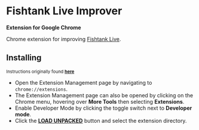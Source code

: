 # Fishtank Live Improver  
**Extension for Google Chrome**  

Chrome extension for improving [Fishtank Live](https://www.fishtank.live).  

## Installing  
<sup>Instructions originally found **[here](https://developer.chrome.com/extensions/getstarted)**</sup>  

 * Open the Extension Management page by navigating to `chrome://extensions`.  
  * The Extension Management page can also be opened by clicking on the Chrome menu, hovering over **More Tools** then selecting **Extensions**.  
 * Enable Developer Mode by clicking the toggle switch next to **Developer mode**.  
 * Click the **[LOAD UNPACKED](https://developer.chrome.com/static/images/get_started/load_extension.png)** button and select the extension directory.  


 